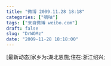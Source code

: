 ```yaml
---
title: "微博 2009.11.28 18:18"
categories: ["嘀咕"]
tags: ["来自微博 weibo.com"]
draft: false
slug: "DrWOMz"
date: "2009-11-28 18:18:00"
---
```


<p>[最新动态]家乡为:湖北恩施;住在:浙江绍兴; 　 ​​​​</p>
